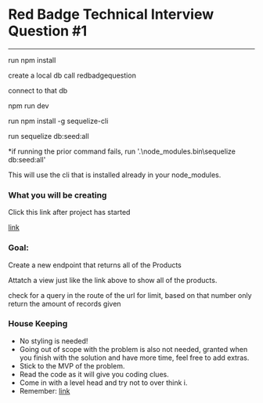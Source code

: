 # Red Badge Technical Interview Question #1
---
run npm install 

create a local db call redbadgequestion

connect to that db

npm run dev 

run npm install -g sequelize-cli

run sequelize db:seed:all

*if running the prior command fails, run '.\node_modules\.bin\sequelize db:seed:all'

This will use the cli that is installed already in your node_modules.

### What you will be creating 

Click this link after project has started

[link](http://localhost:3000/api/auth/81b1b123-d0be-45e2-b97c-b0746651b89f/users)


### Goal:

Create a new endpoint that returns all of the Products  

Attatch a view just like the link above to show all of the products. 

check for a query in the route of the url for limit, based on that number only return the amount of records given

### House Keeping

- No styling is needed! 
- Going out of scope with the problem is also not needed, granted when you finish with the solution and have  more time, feel free to add extras. 
- Stick to the MVP of the problem.
- Read the code as it will give you coding clues.
- Come in with a level head and try not to over think i. 
- Remember: [link](https://media2.giphy.com/media/yoJC2K6rCzwNY2EngA/giphy.gif)

